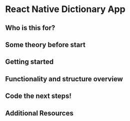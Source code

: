# React Native Dictionary App

## Who is this for?

## Some theory before start

## Getting started

## Functionality and structure overview

## Code the next steps!

## Additional Resources
